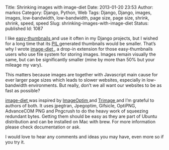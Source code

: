 Title: Shrinking images with image-diet
Date: 2013-01-20 23:53
Author: markos
Category: Django, Python, Web
Tags: Django, Django, images, images, low-bandwidth, low-bandwidth, page size, page size, shrink, shrink, speed, speed
Slug: shrinking-images-with-image-diet
Status: published
Id: 1087

<html>
 <body>
  <div>
   <p>
    I like
    <a href="https://github.com/SmileyChris/easy-thumbnails">
     easy-thumbnails
    </a>
    and use it often in my Django projects, but I wished for a long time that its
    <a href="http://www.pythonware.com/products/pil/">
     PIL
    </a>
    generated thumbnails would be smaller. That’s why I wrote
    <a href="https://github.com/samastur/image-diet">
     image-diet
    </a>
    , a drop-in extension for those easy-thumbnails users who use file system for storing images. Images remain visually the same, but can be significantly smaller (mine by more than 50% but your mileage my vary).
   </p>
   <p>
    This matters because images are together with Javascript main cause for ever larger page sizes which leads to slower websites, especially in low-bandwidth environments. But really, don’t we all want our websites to be as fast as possible?
   </p>
   <p>
    <a href="https://github.com/samastur/image-diet">
     image-diet
    </a>
    was inspired by
    <a href="http://imageoptim.com/">
     ImageOptim
    </a>
    and
    <a href="https://github.com/Kilian/Trimage">
     Trimage
    </a>
    and I’m grateful to authors of both. It uses jpegtran, Jpegoptim, Gifsicle, OptiPNG, AdvanceCOM PNG and Pngcrush to do the heavy work of squeezing redundant bytes. Getting them should be easy as they are part of Ubuntu distribution and can be installed on Mac with brew. For more information please check documentation or ask.
   </p>
   <p>
    I would love to hear any comments and ideas you may have, even more so if you try it.
   </p>
  </div>
 </body>
</html>